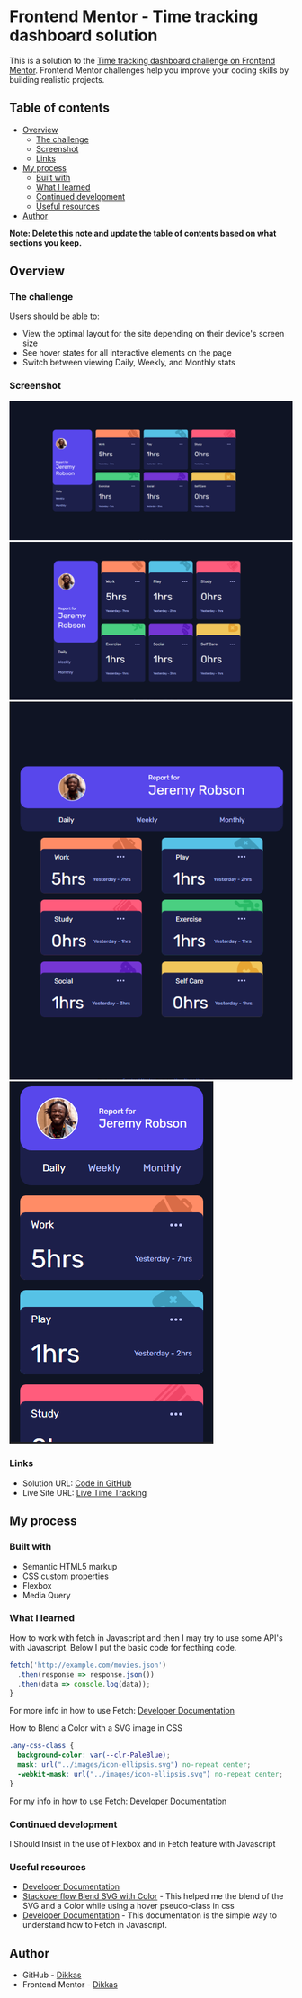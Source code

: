 # Frontend Mentor - Time tracking dashboard solution

This is a solution to the [Time tracking dashboard challenge on Frontend Mentor](https://www.frontendmentor.io/challenges/time-tracking-dashboard-UIQ7167Jw). Frontend Mentor challenges help you improve your coding skills by building realistic projects. 

## Table of contents

- [Overview](#overview)
  - [The challenge](#the-challenge)
  - [Screenshot](#screenshot)
  - [Links](#links)
- [My process](#my-process)
  - [Built with](#built-with)
  - [What I learned](#what-i-learned)
  - [Continued development](#continued-development)
  - [Useful resources](#useful-resources)
- [Author](#author)

**Note: Delete this note and update the table of contents based on what sections you keep.**

## Overview

### The challenge

Users should be able to:

- View the optimal layout for the site depending on their device's screen size
- See hover states for all interactive elements on the page
- Switch between viewing Daily, Weekly, and Monthly stats

### Screenshot

![Resolution Desktop FHD](./screenshots/1080p.png)
![Resolution Desktop HD](./screenshots/720p.png)
![Tablet View](./screenshots/768x1024.png)
![Mobile](./screenshots/GalaxyS5.png)


### Links

- Solution URL: [Code in GitHub](https://github.com/Dikkas/JSThings/tree/main/TimeTracking)
- Live Site URL: [Live Time Tracking](https://dikkas.github.io/JSThings/TimeTracking/index.html)

## My process

### Built with

- Semantic HTML5 markup
- CSS custom properties
- Flexbox
- Media Query


### What I learned

How to work with fetch in Javascript and then I may try to use some API's with Javascript. Below I put the basic code for fecthing code.

```js
fetch('http://example.com/movies.json')
  .then(response => response.json())
  .then(data => console.log(data));
}
```
For more info in how to use Fetch: [Developer Documentation](https://developer.mozilla.org/en-US/docs/Web/API/Fetch_API/Using_Fetch)

How to Blend a Color with a SVG image in CSS

```css
.any-css-class {
  background-color: var(--clr-PaleBlue);
  mask: url("../images/icon-ellipsis.svg") no-repeat center;
  -webkit-mask: url("../images/icon-ellipsis.svg") no-repeat center;
}
```
For my info in how to use Fetch: [Developer Documentation](https://developer.mozilla.org/en-US/docs/Web/CSS/mask)


### Continued development

I Should Insist in the use of Flexbox and in Fetch feature with Javascript

### Useful resources

- [Developer Documentation](https://developer.mozilla.org/en-US/docs/Web/CSS/mask)
- [Stackoverflow Blend SVG with Color](https://stackoverflow.com/questions/24933430/img-src-svg-changing-the-styles-with-css) - This helped me the blend of the SVG and a Color while using a hover pseudo-class in css
- [Developer Documentation](https://developer.mozilla.org/en-US/docs/Web/API/Fetch_API/Using_Fetch) - This documentation is the simple way to understand how to Fetch in Javascript.


## Author

- GitHub - [Dikkas](https://github.com/Dikkas)
- Frontend Mentor - [Dikkas](https://www.frontendmentor.io/profile/Dikkas)


